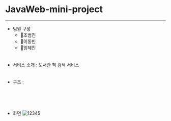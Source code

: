 # JavaWeb-mini-project

---------------------
* 팀원 구성 
  * 🧒조범진
  * 👦이동빈
  * 🧑임헤진
<br><br><br>
* 서비스 소개 : 
 도서관 책 검색 서비스<br><br><br>
* 구조 :
 
<br><br><br>


* 화면
![12345](https://user-images.githubusercontent.com/71051838/153550683-d5214832-ce82-44fe-8314-565a638cf7f2.png)
